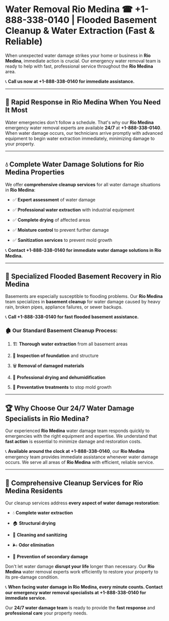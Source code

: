 # Water Removal Rio Medina ☎ +1-888-338-0140 | Flooded Basement Cleanup & Water Extraction (Fast & Reliable)

When unexpected water damage strikes your home or business in **Rio Medina**, immediate action is crucial. Our emergency water removal team is ready to help with fast, professional service throughout the **Rio Medina** area. 

📞 **Call us now at +1-888-338-0140 for immediate assistance.**
---
## 🚀 Rapid Response in Rio Medina When You Need It Most
Water emergencies don't follow a schedule. That's why our **Rio Medina** emergency water removal experts are available **24/7** at **+1-888-338-0140**. When water damage occurs, our technicians arrive promptly with advanced equipment to begin water extraction immediately, minimizing damage to your property.
---
## 💧 Complete Water Damage Solutions for Rio Medina Properties
We offer **comprehensive cleanup services** for all water damage situations in **Rio Medina**:
- ✅ **Expert assessment** of water damage  
- ✅ **Professional water extraction** with industrial equipment  
- ✅ **Complete drying** of affected areas  
- ✅ **Moisture control** to prevent further damage  
- ✅ **Sanitization services** to prevent mold growth  
📞 **Contact +1-888-338-0140 for immediate water damage solutions in Rio Medina.**
---
## 🌊 Specialized Flooded Basement Recovery in Rio Medina
Basements are especially susceptible to flooding problems. Our **Rio Medina** team specializes in **basement cleanup** for water damage caused by heavy rain, broken pipes, appliance failures, or sewer backups. 
📞 **Call +1-888-338-0140 for fast flooded basement assistance.**
### 🏚️ Our Standard Basement Cleanup Process:
1. 🏗️ **Thorough water extraction** from all basement areas  
2. 🔎 **Inspection of foundation** and structure  
3. 🗑️ **Removal of damaged materials**  
4. 💨 **Professional drying and dehumidification**  
5. 🚫 **Preventative treatments** to stop mold growth  
---
## 🏆 Why Choose Our 24/7 Water Damage Specialists in Rio Medina?
Our experienced **Rio Medina** water damage team responds quickly to emergencies with the right equipment and expertise. We understand that **fast action** is essential to minimize damage and restoration costs.
📞 **Available around the clock at +1-888-338-0140**, our **Rio Medina** emergency team provides immediate assistance whenever water damage occurs. We serve all areas of **Rio Medina** with efficient, reliable service.
---
## 🧹 Comprehensive Cleanup Services for Rio Medina Residents
Our cleanup services address **every aspect of water damage restoration**:
- 💧 **Complete water extraction**  
- 🏠 **Structural drying**  
- 🧼 **Cleaning and sanitizing**  
- 🌬️ **Odor elimination**  
- 🚫 **Prevention of secondary damage**  
Don't let water damage **disrupt your life** longer than necessary. Our **Rio Medina** water removal experts work efficiently to restore your property to its pre-damage condition.
📞 **When facing water damage in Rio Medina, every minute counts. Contact our emergency water removal specialists at +1-888-338-0140 for immediate service.**
Our **24/7 water damage team** is ready to provide the **fast response** and **professional care** your property needs.
